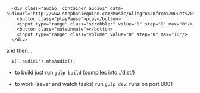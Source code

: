 

```
  <div class="audio__container audio1" data-audiourl='http://www.stephaniequinn.com/Music/Allegro%20from%20Duet%20in%20C%20Major.mp3'>
    <button class="playPause">play</button>
    <input type="range" class="scrobbler" value="0" step="0" max="0"/>
    <button class="muteUnmute"></button>
    <input type="range" class="volume" value="0" step="0" max="10"/>
  </div>
```

and then...

```
  $('.audio1').mheAudio();
```


* to build just run `gulp build` (compiles into ./dist/)

* to work (sever and watch tasks) run `gulp dev`: runs on port 8001
